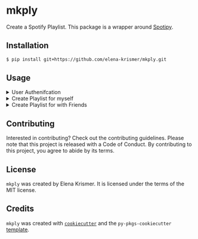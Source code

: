 # mkply

Create a Spotify Playlist. This package is a wrapper around [Spotipy](https://github.com/plamere/spotipy).

## Installation

```bash
$ pip install git+https://github.com/elena-krismer/mkply.git

```

## Usage

<details>
  <summary>User Authenifcation</summary>
To get started you need a client ID and secret from spotify: https://developer.spotify.com/documentation/general/guides/authorization/app-settings/. Further,
you have to specify an `redirect_uri`in your spotify developer account.

Plus, to save your playlist you require your `user_id`, which you can find in your Spotify account (-> account)  
</details>


<details>
  <summary>Create Playlist for myself</summary>

```
import mkply
sp = mkply.SingleListener(client_id="your_client_id",
                             client_secret="your_client_secret",
                             redirect_uri = "your_redirect_uri", 
                             user_id = "your_user_id")
sp.create_playlist(save = True)
```
  
</details>


<details>
  <summary>Create Playlist for with Friends</summary>

In order to create a Playlist with friends 
```
import mkply
friend_1 = mkply.Listener(client_id="friend_1_client_id",
                             client_secret="friend_1_client_secret",
                             redirect_uri = "friend_1_redirect_uri")
friend_2 = mkply.Listener(client_id="friend_2_client_id",
                             client_secret="friend_2_client_secret",
                             redirect_uri = "friend_2_redirect_uri") 

# Spotify main account - here playlists will be saved
main_account = mkply.SingleListener(client_id="your_client_id",
                             client_secret="your_client_secret",
                             redirect_uri = "your_redirect_uri", 
                             user_id = "your_user_id")

sp = MultiListener(list_of_listeners = [friend_1, friend_2] , spotify_account = main_account)                   

sp.create_playlist(save = True)
```
  
</details>



## Contributing

Interested in contributing? Check out the contributing guidelines. Please note that this project is released with a Code of Conduct. By contributing to this project, you agree to abide by its terms.

## License

`mkply` was created by Elena Krismer. It is licensed under the terms of the MIT license.

## Credits

`mkply` was created with [`cookiecutter`](https://cookiecutter.readthedocs.io/en/latest/) and the `py-pkgs-cookiecutter` [template](https://github.com/py-pkgs/py-pkgs-cookiecutter).
